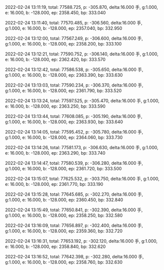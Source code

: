 2022-02-24 13:11:19, total: 77588.725, p: -305.870, delta:16.000 手, g:1.000, e: 16.000, b: -128.000, ep: 2358.450, bp: 333.040

2022-02-24 13:11:40, total: 77570.485, p: -306.560, delta:16.000 手, g:1.000, e: 16.000, b: -128.000, ep: 2357.040, bp: 332.950

2022-02-24 13:12:00, total: 77567.249, p: -306.600, delta:16.000 手, g:1.000, e: 16.000, b: -128.000, ep: 2358.200, bp: 333.100

2022-02-24 13:12:21, total: 77590.752, p: -306.140, delta:16.000 手, g:1.000, e: 16.000, b: -128.000, ep: 2362.420, bp: 333.570

2022-02-24 13:12:42, total: 77586.538, p: -305.650, delta:16.000 手, g:1.000, e: 16.000, b: -128.000, ep: 2363.390, bp: 333.630

2022-02-24 13:13:03, total: 77590.234, p: -306.370, delta:16.000 手, g:1.000, e: 16.000, b: -128.000, ep: 2361.790, bp: 333.520

2022-02-24 13:13:24, total: 77597.525, p: -305.470, delta:16.000 手, g:1.000, e: 16.000, b: -128.000, ep: 2363.250, bp: 333.590

2022-02-24 13:13:44, total: 77608.085, p: -305.190, delta:16.000 手, g:1.000, e: 16.000, b: -128.000, ep: 2363.930, bp: 333.640

2022-02-24 13:14:05, total: 77595.452, p: -305.780, delta:16.000 手, g:1.000, e: 16.000, b: -128.000, ep: 2364.060, bp: 333.730

2022-02-24 13:14:26, total: 77581.173, p: -306.630, delta:16.000 手, g:1.000, e: 16.000, b: -128.000, ep: 2363.290, bp: 333.740

2022-02-24 13:14:47, total: 77580.539, p: -306.280, delta:16.000 手, g:1.000, e: 16.000, b: -128.000, ep: 2361.720, bp: 333.500

2022-02-24 13:15:07, total: 77625.532, p: -303.750, delta:16.000 手, g:1.000, e: 16.000, b: -128.000, ep: 2361.770, bp: 333.190

2022-02-24 13:15:28, total: 77645.685, p: -302.270, delta:16.000 手, g:1.000, e: 16.000, b: -128.000, ep: 2360.450, bp: 332.840

2022-02-24 13:15:49, total: 77650.841, p: -302.390, delta:16.000 手, g:1.000, e: 16.000, b: -128.000, ep: 2358.250, bp: 332.580

2022-02-24 13:16:09, total: 77656.897, p: -302.400, delta:16.000 手, g:1.000, e: 16.000, b: -128.000, ep: 2359.360, bp: 332.720

2022-02-24 13:16:31, total: 77653.192, p: -302.120, delta:16.000 手, g:1.000, e: 16.000, b: -128.000, ep: 2358.840, bp: 332.620

2022-02-24 13:16:52, total: 77642.398, p: -302.280, delta:16.000 手, g:1.000, e: 16.000, b: -128.000, ep: 2358.760, bp: 332.630
